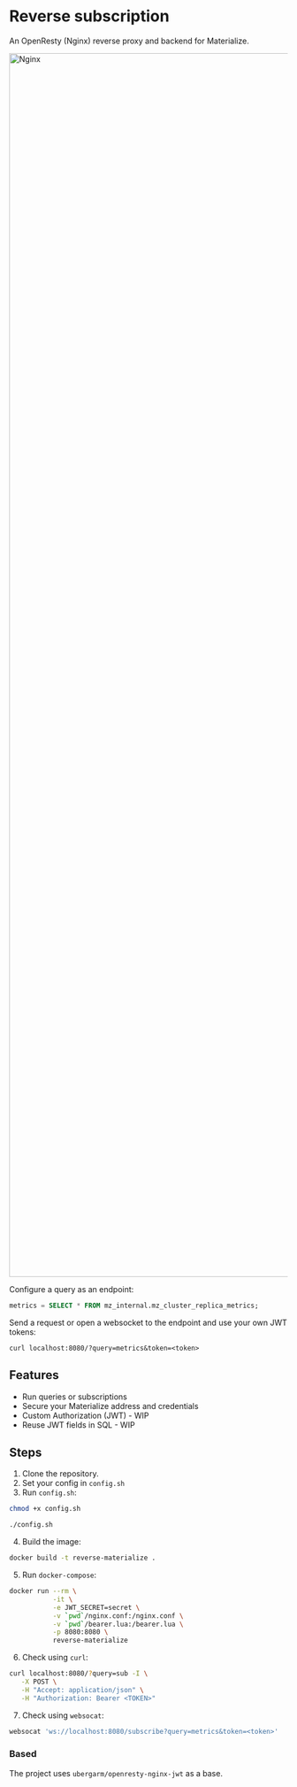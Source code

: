 # Reverse subscription
An OpenResty (Nginx) reverse proxy and backend for Materialize.

<img width="2212" alt="Nginx" src="https://user-images.githubusercontent.com/11491779/216778976-714b0737-7ce1-45fd-b484-088a7e3db172.png">

Configure a query as an endpoint:
```sql
metrics = SELECT * FROM mz_internal.mz_cluster_replica_metrics;
```

Send a request or open a websocket to the endpoint and use your own JWT tokens:

```curl
curl localhost:8080/?query=metrics&token=<token>
```

## Features

* Run queries or subscriptions
* Secure your Materialize address and credentials
* Custom Authorization (JWT) - WIP
* Reuse JWT fields in SQL - WIP

## Steps

1. Clone the repository.
2. Set your config in `config.sh`
3. Run `config.sh`:
```bash
chmod +x config.sh

./config.sh
```
4. Build the image:
```bash
docker build -t reverse-materialize .
```
5. Run `docker-compose`:
```bash
docker run --rm \
           -it \
           -e JWT_SECRET=secret \
           -v `pwd`/nginx.conf:/nginx.conf \
           -v `pwd`/bearer.lua:/bearer.lua \
           -p 8080:8080 \
           reverse-materialize
```
6. Check using `curl`:
```bash
curl localhost:8080/?query=sub -I \
   -X POST \
   -H "Accept: application/json" \
   -H "Authorization: Bearer <TOKEN>"
```
7. Check using `websocat`:
```bash
websocat 'ws://localhost:8080/subscribe?query=metrics&token=<token>'
```

### Based

The project uses `ubergarm/openresty-nginx-jwt` as a base.
